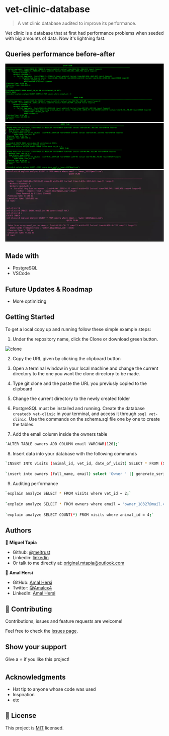 # vet-clinic-database

> A vet clinic database audited to improve its performance.

Vet clinic is a database that at first had performance problems when seeded with big amounts of data. Now it's lightning fast.

## Queries performance before-after
<img src="ScreenShot.png">

<img src="ScreenShot1.png">

<img src="ScreenShot3.png">

## Made with

- PostgreSQL
- VSCode


## Future Updates & Roadmap

- More optimizing

## Getting Started

To get a local copy up and running follow these simple example steps:

1. Under the repository name, click the Clone or download green button.

![clone](https://user-images.githubusercontent.com/53324035/73660989-4451aa80-4667-11ea-8a89-176f89d6548a.png)

2. Copy the URL given by clicking the clipboard button

3. Open a terminal window in your local machine and change the current directory to the one you want the clone directory to be made.

4. Type  git clone and the paste the URL you previusly copied to the clipboard

5. Change the current directory to the newly created folder

6. PostgreSQL must be installed and running.  Create the database `createdb vet-clinic` in your terminal, and access it through `psql vet-clinic`. Use the commands on the schema.sql file one by one to create the tables.

7. Add the email column inside the owners table 

```bash
`ALTER TABLE owners ADD COLUMN email VARCHAR(120);`
```
8. Insert data into your database with the following commands 

```bash
`INSERT INTO visits (animal_id, vet_id, date_of_visit) SELECT * FROM (SELECT id FROM animals) animal_ids, (SELECT id FROM vets) vets_ids, generate_series('1980-01-01'::timestamp, '2021-01-01', '4 hours') visit_timestamp;`

`insert into owners (full_name, email) select 'Owner ' || generate_series(1,2500000), 'owner_' || generate_series(1,2500000) || '@mail.com';`

```

9. Auditing performance

```bash
`explain analyze SELECT * FROM visits where vet_id = 2;`

`explain analyze SELECT * FROM owners where email = 'owner_18327@mail.com';`

`explain analyze SELECT COUNT(*) FROM visits where animal_id = 4;`

```


## Authors

👤 **Miguel Tapia**

- Github: [@meltrust](https://github.com/meltrust)
- Linkedin: [linkedin](https://www.linkedin.com/in/meltrust/)
- Or talk to me directly at: original.mtapia@outlook.com

👤 **Amal Hersi**

- GitHub: [Amal Hersi](https://github.com/Amalcxc)
- Twitter: [@Amalcx4](https://twitter.com/home?lang=en)
- LinkedIn: [Amal Hersi](https://www.linkedin.com/in/amal-hersi-a29583205/)


## 🤝 Contributing

Contributions, issues and feature requests are welcome!

Feel free to check the [issues page](issues/).

## Show your support

Give a ⭐️ if you like this project!

## Acknowledgments

- Hat tip to anyone whose code was used
- Inspiration
- etc

## 📝 License

This project is [MIT](lic.url) licensed.
